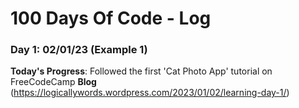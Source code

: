 # 100 Days Of Code - Log

### Day 1: 02/01/23 (Example 1)

**Today's Progress**: Followed the first 'Cat Photo App' tutorial on FreeCodeCamp
**Blog** (https://logicallywords.wordpress.com/2023/01/02/learning-day-1/)
